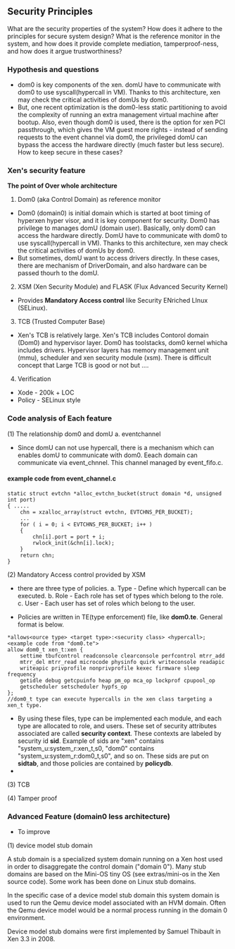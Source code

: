 ## Security Principles
What are the security properties of the system? How does it adhere to the principles for secure system design? What is the reference monitor in the system, and how does it provide complete mediation, tamperproof-ness, and how does it argue trustworthiness?

### Hypothesis and questions
- dom0 is key components of the xen. domU have to communicate with dom0 to use syscall(hypercall in VM). Thanks to this architecture, xen may check the critical activities of domUs by dom0.
- But, one recent optimization is the dom0-less static partitioning to avoid the complexity of running an extra management virtual machine after bootup. Also, even though dom0 is used, there is the option for xen PCI passthrough, which gives the VM guest more rights - instead of sending requests to the event channel via dom0, the privileged domU can bypass the access the hardware directly (much faster but less secure). How to keep secure in these cases?

### Xen's security feature
**The point of Over whole architecture**
1. Dom0 (aka Control Domain) as reference monitor
- Dom0 (domain0) is initial domain which is started at boot timing of hyperxen hyper visor, and it is key component for security. Dom0 has privilege to manages domU (domain user). Basically, only dom0 can access the hardware directly. DomU have to communicate with dom0 to use syscall(hypercall in VM). Thanks to this architecture, xen may check the critical activities of domUs by dom0.
- But sometimes, domU want to access drivers directly. In these cases, there are mechanism of DriverDomain, and also hardware can be passed thourh to the domU.

2. XSM (Xen Security Module) and FLASK (Flux Advanced Security Kernel)
- Provides **Mandatory Access control** like Security ENriched LInux (SELinux).

3. TCB (Trusted Computer Base)
- Xen's TCB is relatively large. Xen's TCB includes Contorol domain (Dom0) and hypervisor layer. Dom0 has toolstacks, dom0 kernel whicha includes drivers. Hypervisor layers has memory management unit (mmu), scheduler and xen security module (xsm). There is difficult concept that Large TCB is good or not but ....

4. Verification
- Xode - 200k + LOC
- Policy - SELinux style

### Code analysis of Each feature
(1) The relationship dom0 and domU
a. eventchannel
- Since domU can not use hypercall, there is a mechanism which can enables domU to communicate with dom0. Eeach domain can communicate via event_chnnel. This channel managed by event_fifo.c.

#### example code from event_channel.c
```
static struct evtchn *alloc_evtchn_bucket(struct domain *d, unsigned int port)
{ .....
    chn = xzalloc_array(struct evtchn, EVTCHNS_PER_BUCKET);
    ...
    for ( i = 0; i < EVTCHNS_PER_BUCKET; i++ )
    {
        chn[i].port = port + i;
        rwlock_init(&chn[i].lock);
    }
    return chn;
}
```

(2) Mandatory Access control provided by XSM
- there are three type of policies.
 a. Type  - Define which hypercall can be executed.
 b. Role  - Each role has set of types which belong to the role.
 c. User  - Each user has set of roles which belong to the user.

- Policies are written in TE(type enforcement) file, like **dom0.te**. General format is below.
```
*allows<ource type> <target type>:<security class> <hypercall>; 
<example code from "dom0.te">
allow dom0_t xen_t:xen {
	settime tbufcontrol readconsole clearconsole perfcontrol mtrr_add
	mtrr_del mtrr_read microcode physinfo quirk writeconsole readapic
	writeapic privprofile nonprivprofile kexec firmware sleep frequency
	getidle debug getcpuinfo heap pm_op mca_op lockprof cpupool_op
	getscheduler setscheduler hypfs_op
};
//dom0_t type can execute hypercalls in the xen class targeting a xen_t type.
```
- By using these files, type can be implemented each module, and each type are allocated to role, and users. These set of security attributes associated are called **security context**. These contexts are labeled by security id **sid**. Example of sids are "xen" contains "system_u:system_r:xen_t,s0, "dom0" contains "system_u:system_r:dom0_t,s0", and so on. These sids are put on **sidtab**, and those policies are contained by **policydb**.
- 

(3) TCB

(4) Tamper proof

### Advanced Feature (domain0 less architecture)
- To improve 

(1) device model stub domain


A stub domain is a specialized system domain running on a Xen host used in order to disaggregate the control domain ("domain 0"). Many stub domains are based on the Mini-OS tiny OS (see extras/mini-os in the Xen source code). Some work has been done on Linux stub domains.

In the specific case of a device model stub domain this system domain is used to run the Qemu device model associated with an HVM domain. Often the Qemu device model would be a normal process running in the domain 0 environment.

Device model stub domains were first implemented by Samuel Thibault in Xen 3.3 in 2008.


